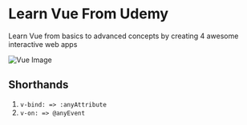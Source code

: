 # Learn Vue From Udemy

Learn Vue from basics to advanced concepts by creating 4 awesome interactive web apps

![Vue Image](https://github.com/nuhptr/vuejs-udemy/assets/50306963/f52d3f99-669b-4bf1-89a4-2ae4e1b39e87)

## Shorthands

1. `v-bind: => :anyAttribute`
2. `v-on: => @anyEvent`
